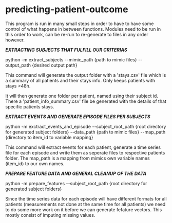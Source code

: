 # predicting-patient-outcome


This program is run in many small steps in order to have to have some control of what happens in between functions.
Modules need to be run in this order to work, can be re-run to re-generate to files in any order however. 

*****EXTRACTING SUBJECTS THAT FULFILL OUR CRITERIAS*****

python -m extract_subjects --mimic_path {path to mimic files} --output_path {desired output path}

This command will generate the output folder with a 'stays.csv' file which is a summary of all patients and their stays info.
Only keeps patients with stays >48h. 

It will then generate one folder per patient, named using their subject id. There a 'patient_info_summary.csv' file be
generated with the details of that specific patients stays.


*****EXTRACT EVENTS AND GENERATE EPISODE FILES PER SUBJECTS*****

python -m exctract_events_and_episode --subject_root_path {root directory for generated subject folders} --data_path {path to mimic files} --map_path {directory to item_id to variable mapping}

This command will extract events for each patient, generate a time series file for each episode and write them as seperate
files to respective patients folder. The map_path is a mapping from mimics own variable names (item_id) to our own names.



*****PREPARE FEATURE DATA AND GENERAL CLEANUP OF THE DATA*****

python -m prepare_features --subject_root_path {root directory for generated subject folders}

Since the time series data for each episode will have different formats for all patients (measurements not done at the same time
for all patients) we need to do some more work on it before we can generate fefature vectors. This mostly consist of imputing
missing values. 